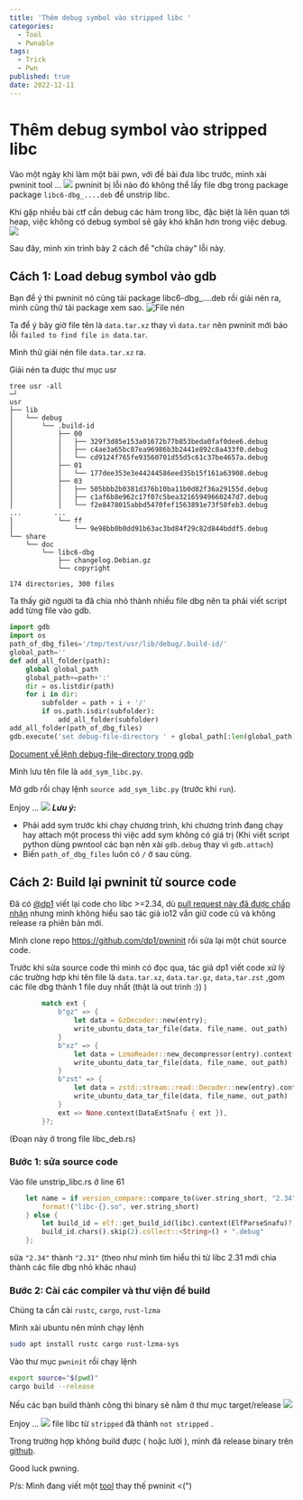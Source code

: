 ```yaml
---
title: 'Thêm debug symbol vào stripped libc '
categories:
  - Tool
  - Pwnable
tags:
  - Trick
  - Pwn
published: true
date: 2022-12-11
---
```

# Thêm debug symbol vào stripped libc 
Vào một ngày khi làm một bài pwn, với đề bài đưa libc trước, mình xài pwninit tool ...
![](https://i.imgur.com/wt45zjz.png)
pwninit bị lỗi nào đó không thể lấy file dbg trong package package `libc6-dbg_....deb` để unstrip libc.

Khi gặp nhiều bài ctf cần debug các hàm trong libc, đặc biệt là liên quan tới heap, việc không có debug symbol sẽ gây khó khăn hơn trong việc debug.
![](https://i.imgur.com/RBb0eBi.png)


Sau đây, mình xin trình bày 2 cách để "chữa cháy" lỗi này.
## Cách 1: Load debug symbol vào gdb
Bạn để ý thì pwninit nó cũng tải package libc6-dbg_....deb rồi giải nén ra, mình cũng thử tải package xem sao.
![File nén](https://i.imgur.com/K4WgOXq.png)

Ta để ý bây giờ file tên là `data.tar.xz` thay vì `data.tar` nên pwninit mới báo lỗi `failed to find file in data.tar`.

Mình thử giải nén file `data.tar.xz` ra.

Giải nén ta được thư mục usr
```
tree usr -all                                                                                                                         ─╯
usr
├── lib
│   └── debug
│       └── .build-id
│           ├── 00
│           │   ├── 329f3d85e153a01672b77b853beda0faf0dee6.debug
│           │   ├── c4ae3a65bc87ea96986b3b2441e892c8a433f0.debug
│           │   └── cd9124f765fe93560701d55d5c61c37be4657a.debug
│           ├── 01
│           │   └── 177dee353e3e44244586eed35b15f161a63908.debug
│           ├── 03
│           │   ├── 505bbb2b0381d376b10ba11b0d82f36a29155d.debug
│           │   ├── c1af6b8e962c17f07c5bea32165949660247d7.debug
│           │   └── f2e8478015abbd5470fef1563891e73f50feb3.debug
...        ...
│           └── ff
│               └── 9e98bb0b0dd91b63ac3bd84f29c82d844bddf5.debug
└── share
    └── doc
        └── libc6-dbg
            ├── changelog.Debian.gz
            └── copyright

174 directories, 300 files
```
Ta thấy giờ người ta đã chia nhỏ thành nhiều file dbg nên ta phải viết script add từng file vào gdb.
```python 
import gdb
import os
path_of_dbg_files='/tmp/test/usr/lib/debug/.build-id/'
global_path=''
def add_all_folder(path):
	global global_path
	global_path+=path+':'
	dir = os.listdir(path)
	for i in dir:
		subfolder = path + i + '/'
		if os.path.isdir(subfolder):
			add_all_folder(subfolder)
add_all_folder(path_of_dbg_files)
gdb.execute('set debug-file-directory ' + global_path[:len(global_path)-1])
```
[Document về lệnh debug-file-directory trong gdb](https://sourceware.org/gdb/onlinedocs/gdb/Separate-Debug-Files.html)

Mình lưu tên file là `add_sym_libc.py`.

Mở gdb rồi chạy lệnh `source add_sym_libc.py` (trước khi `run`).

Enjoy ...
![](https://i.imgur.com/Y2MdJq9.png)
***Lưu ý:***
* Phải add sym trước khi chạy chương trình, khi chương trình đang chạy hay attach một process thì việc add sym không có giá trị (Khi viết script python dùng pwntool các bạn nên xài `gdb.debug` thay vì `gdb.attach`)
* Biến `path_of_dbg_files` luôn có `/` ở sau cùng.
## Cách 2: Build lại pwninit từ source code
Đã có [@dp1](https://github.com/dp1/) viết lại code cho libc >=2.34, dù [pull request này đã được chấp nhận](https://github.com/io12/pwninit/pull/282) nhưng mình không hiểu sao tác giả io12 vẫn giữ code cũ và không release ra phiên bản mới.

Mình clone repo https://github.com/dp1/pwninit rồi sửa lại một chút source code.

Trước khi sửa source code thì mình có đọc qua, tác giả dp1 viết code xử lý các trường hợp khi tên file là `data.tar.xz`, `data.tar.gz`, `data,tar.zst` ,gom các file dbg thành 1 file duy nhất (thật là out trình :)) )
```rust
        match ext {
            b"gz" => {
                let data = GzDecoder::new(entry);
                write_ubuntu_data_tar_file(data, file_name, out_path)
            }
            b"xz" => {
                let data = LzmaReader::new_decompressor(entry).context(DataUnzipLzmaSnafu)?;
                write_ubuntu_data_tar_file(data, file_name, out_path)
            }
            b"zst" => {
                let data = zstd::stream::read::Decoder::new(entry).context(DataUnzipZstdSnafu)?;
                write_ubuntu_data_tar_file(data, file_name, out_path)
            }
            ext => None.context(DataExtSnafu { ext }),
        }?;
```
(Đoạn này ở trong file libc_deb.rs)
### Bước 1: sửa source code
Vào file unstrip_libc.rs ở line 61
```rust 
    let name = if version_compare::compare_to(&ver.string_short, "2.34", Cmp::Lt).unwrap() {
        format!("libc-{}.so", ver.string_short)
    } else {
        let build_id = elf::get_build_id(libc).context(ElfParseSnafu)?;
        build_id.chars().skip(2).collect::<String>() + ".debug"
    };
```
sửa `"2.34"` thành `"2.31"` (theo như mình tìm hiểu thì từ libc 2.31 mới chia thành các file dbg nhỏ khác nhau)
### Bước 2: Cài các compiler và thư viện để build
Chúng ta cần cài `rustc`, `cargo`, `rust-lzma`

Mình xài ubuntu nên mình chạy lệnh
```sh 
sudo apt install rustc cargo rust-lzma-sys
```
Vào thư mục ```pwninit``` rồi chạy lệnh
```sh 
export source="$(pwd)"
cargo build --release
```
Nếu các bạn build thành công thì binary sẽ nằm ở thư mục target/release
![](https://i.imgur.com/iq0aQLl.png)

Enjoy ...
![](https://i.imgur.com/lucv8GB.png)
file libc từ `stripped` đã thành `not stripped` .

Trong trường hợp không build được ( hoặc lười ), mình đã release binary trên [github](https://github.com/robbert1978/pwninit/releases/tag/3.2.0.1).

Good luck pwning.

P/s: Mình đang viết một [tool](https://github.com/robbert1978/alt-pwninit) thay thế pwninit <(")
